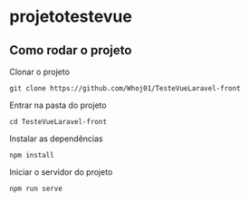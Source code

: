 # projetotestevue

## Como rodar o projeto
 Clonar o projeto 
 ``` 
 git clone https://github.com/Whoj01/TesteVueLaravel-front
 ```
 Entrar na pasta do projeto
 ``` 
 cd TesteVueLaravel-front
 ```
 Instalar as dependências
  ``` 
 npm install 
 ```

 Iniciar o servidor do projeto
  ``` 
  npm run serve
 ```
 


